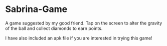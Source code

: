 # Sabrina-Game
 A game suggested by my good friend. Tap on the screen to alter the gravity of the ball and collect diamonds to earn points.  
   
 I have also included an apk file if you are interested in trying this game!
